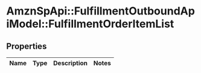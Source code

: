 # AmznSpApi::FulfillmentOutboundApiModel::FulfillmentOrderItemList

## Properties
Name | Type | Description | Notes
------------ | ------------- | ------------- | -------------

